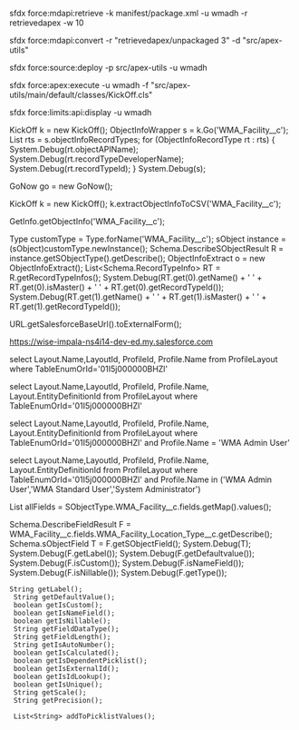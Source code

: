
sfdx force:mdapi:retrieve -k manifest/package.xml -u wmadh -r retrievedapex -w 10

sfdx force:mdapi:convert -r "retrievedapex/unpackaged 3" -d "src/apex-utils"


sfdx force:source:deploy -p src/apex-utils -u wmadh


sfdx force:apex:execute -u wmadh -f "src/apex-utils/main/default/classes/KickOff.cls"

sfdx force:limits:api:display -u wmadh


KickOff k = new KickOff();
ObjectInfoWrapper s = k.Go('WMA_Facility__c');
List<ObjectInfoRecordType> rts = s.objectInfoRecordTypes;
for (ObjectInfoRecordType rt : rts) {
    System.Debug(rt.objectAPIName);
    System.Debug(rt.recordTypeDeveloperName);
    System.Debug(rt.recordTypeId);
}
System.Debug(s);

GoNow go = new GoNow();

KickOff k = new KickOff();
k.extractObjectInfoToCSV('WMA_Facility__c');

GetInfo.getObjectInfo('WMA_Facility__c');


Type customType = Type.forName('WMA_Facility__c');
sObject instance = (sObject)customType.newInstance();
Schema.DescribeSObjectResult R = instance.getSObjectType().getDescribe();
ObjectInfoExtract o = new ObjectInfoExtract();
List<Schema.RecordTypeInfo> RT = R.getRecordTypeInfos();
System.Debug(RT.get(0).getName() + ' ' + RT.get(0).isMaster() + ' ' + RT.get(0).getRecordTypeId());
System.Debug(RT.get(1).getName() + ' ' + RT.get(1).isMaster() + ' ' + RT.get(1).getRecordTypeId());



URL.getSalesforceBaseUrl().toExternalForm();

https://wise-impala-ns4i14-dev-ed.my.salesforce.com


select Layout.Name,LayoutId, ProfileId, Profile.Name from ProfileLayout where TableEnumOrId='01I5j000000BHZl'

select Layout.Name,LayoutId, ProfileId, Profile.Name, Layout.EntityDefinitionId from ProfileLayout where TableEnumOrId='01I5j000000BHZl'


select Layout.Name,LayoutId, ProfileId, Profile.Name, Layout.EntityDefinitionId from ProfileLayout where TableEnumOrId='01I5j000000BHZl' and Profile.Name = 'WMA Admin User'

select Layout.Name,LayoutId, ProfileId, Profile.Name, Layout.EntityDefinitionId from ProfileLayout where TableEnumOrId='01I5j000000BHZl' and Profile.Name in ('WMA Admin User','WMA Standard User','System Administrator')


List<SObjectField> allFields = SObjectType.WMA_Facility__c.fields.getMap().values();


Schema.DescribeFieldResult F = WMA_Facility__c.fields.WMA_Facility_Location_Type__c.getDescribe();
Schema.sObjectField T = F.getSObjectField();
System.Debug(T);
System.Debug(F.getLabel());
System.Debug(F.getDefaultvalue());
System.Debug(F.isCustom());
System.Debug(F.isNameField());
System.Debug(F.isNillable());
System.Debug(F.getType());


    String getLabel();
     String getDefaultValue();
     boolean getIsCustom();
     boolean getIsNameField();
     boolean getIsNillable();
     String getFieldDataType();
     String getFieldLength();
     String getIsAutoNumber();
     boolean getIsCalculated();
     boolean getIsDependentPicklist();
     boolean getIsExternalId();
     boolean getIsIdLookup();
     boolean getIsUnique();
     String getScale();
     String getPrecision();

     List<String> addToPicklistValues();

